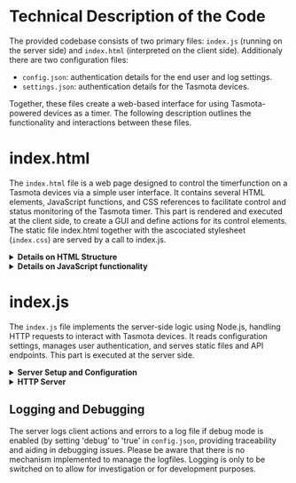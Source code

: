 # Technical Description of the Code

The provided codebase consists of two primary files: `index.js` (running on the server side) and `index.html` (interpreted on the client side). Additionaly there are two configuration files: 

   - `config.json`: authentication details for the end user and log settings.
   - `settings.json`: authentication details for the Tasmota devices.

Together, these files create a web-based interface for using Tasmota-powered devices as a timer. The following description outlines the functionality and interactions between these files.

# index.html

The `index.html` file is a web page designed to control the timerfunction on a Tasmota devices via a simple user interface. It contains several HTML elements, JavaScript functions, and CSS references to facilitate control and status monitoring of the Tasmota timer. This part is rendered and executed at the client side, to create a GUI and define actions for its control elements. The static file index.html together with the ascociated stylesheet (`index.css`) are served by a call to index.js. 

<details>
<summary><b>Details on HTML Structure</b></summary>

<b>Head Section:</b>
   <ul><li>Sets up meta tags for character set and viewport settings.
   </li><li>Includes app title and links to an external CSS stylesheet for styling (`index.css`).
   </li></ul> 
   
<b>Body Section:</b>
   <ul><li>Formats app including its title image (header.png).
   </li><li>A `div` with the ID `controls` including a dropdown menu for selecting a device, a switch to toggle device power, Inputs for setting timer duration in hours and minutes and Buttons to set and clear timers.
   </li><li>A `div` with the ID `log` displays the current timer status, last user action, and error messages when aplicable.
     </li></ul> 
</details>

<details>
<summary><b>Details on JavaScript functionality</b></summary>

Embedded within the HTML file, the JavaScript handles the interaction logic:

<b>Initialization and WebSocket Setup:</b>
   <ul><li>The WebSocket connection is established with the server.
   </li><li>Functions to update the device status and handle WebSocket events are defined.
   </li></ul> 
   
<b>Device Control Functions:</b>
   <ul><li>`togglePower()`: Toggles the power state of the selected device and updates the status display.
   </li><li>`setTimerWithDelta()`: Sets a timer based on user input for hours and minutes and enables timers on the device.
   </li><li>`clearTimer()`: Clears any active timers on the device and updates the status display.
   </li><li>`updateDeviceStatus()`: Fetches and displays the current power and timer status of the selected device.
   </li><li>`deviceChanged()`: Updates the status display when a different device is selected.
   </li></ul> 

<b>Utility Functions:</b>
   <ul><li>`getLocalTimeString()`: Returns the current local time as a formatted string.
   </li><li>`getSelectedDevice()`: Retrieves the currently selected device from the dropdown menu.
   </li><li>`sendCommand()`: Sends commands to the server to interact with the device, handling responses and errors appropriately.
   </li></ul> 

<b>Event Listeners:</b>
   <ul><li>On page load, the list of devices is fetched from the server, and the first device is selected by default.
   </li><li>Periodic updates to device status are set to occur every minute.
   </li></ul> 
</details>

# index.js

The `index.js` file implements the server-side logic using Node.js, handling HTTP requests to interact with Tasmota devices. It reads configuration settings, manages user authentication, and serves static files and API endpoints. This part is executed at the server side.

<details>
<summary><b>Server Setup and Configuration</b></summary>

<b>Dependencies and Initialization:</b>
   <ul><li>Requires essential modules: `http`, `fs`, `path`, `crypto`, and `url`.
   </li><li>Initializes server settings like hostname, port, and debug mode.
   </li><li>Defines utility functions for password hashing, input sanitization, and authentication.
   </li></ul>

<b>Configuration File Loading:</b>
Reads and parses `config.json` and `settings.json` to load user credentials and device accounts.
</details>

<details>
<summary><b>HTTP Server</b></summary>

<b>Server Creation:</b>
Creates an HTTP server to listen for incoming requests.

<b>Request Handling:</b>
Handles different routes based on the request URL:
     <ul><li>`POST /login`: Authenticates users using credentials from the request body.
     </li><li>Serves static files (`index.html`, `styles.css`, `favicon.ico`, and `header.png`).
     </li><li>`GET /devices`: Returns a list of available devices.
     </li><li>The following device-specific routes are defined (`/setPower`, `/getTime`, `/setTimer`, `/clearTimer`, `/getTimerStatus`, `/getPowerStatus`, `/enableTimers`, `/disableTimers`).
     </li></ul>

<b>Command Execution:</b>
 Defines functions to handle device commands:
     <ul><li>`handleSetPower()`: Sets the power state of a device.
     </li><li>`handleSetTimer()`: Sets a timer on a device.
     </li><li>`handleClearTimer()`: Clears a timer on a device.
     </li><li>`handleGetTimerStatus()`, `handleGetPowerStatus()`, `handleGetTime()`: Fetches current status information from the device.
     </li><li>`handleEnableTimers()`, `handleDisableTimers()`: Enables or disables timers on a device.
     </li></ul>

<b>Utility Functions:</b>
   <ul><li>`isAuthorized()`: Checks if a request contains valid authentication credentials.
   </li><li>`serveStaticFile()`: Serves static files from the server's public directory.
   </li><li>`logMessage()`: Logs messages to a file if debug mode is enabled.
   </li><li>`getRequestOptions()`: Prepares HTTP request options for sending commands to Tasmota devices.
   </li><li>`makeRequest()`: Makes HTTP requests to Tasmota devices and processes responses.
   </li><li>`getCurrentDeviceTime()`: Get the current time from the Tasmota device.
   </li><li>`sanitizeInput()`: Sanitize input to prevent XSS attacks.
   </li></ul>
</details>

## Logging and Debugging

The server logs client actions and errors to a log file if debug mode is enabled (by setting 'debug' to 'true' in `config.json`, providing traceability and aiding in debugging issues. Please be aware that there is no mechanism implemented to manage the logfiles. Logging is only to be switched on to allow for investigation or for development purposes.  


